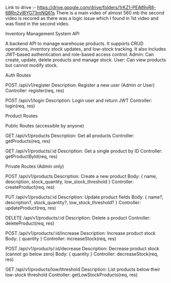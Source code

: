 Link to drive :- https://drive.google.com/drive/folders/1rKZ1-PEiM9vR8-6BRn2vlBYG73mNQ61s
There is a main video of almost 560 mb the second video is recored as there was a logic issue which I found in 1st video and was fixed in the second video.

Inventory Management System API

A backend API to manage warehouse products.
It supports CRUD operations, inventory stock updates, and low-stock tracking.
It also includes JWT-based authentication and role-based access control:
Admin: Can create, update, delete products and manage stock.
User: Can view products but cannot modify stock.

Auth Routes

POST /api/v1/register
Description: Register a new user (Admin or User)
Controller: register(req, res)

POST /api/v1/login
Description: Login user and return JWT
Controller: login(req, res)

Product Routes

Public Routes (accessible by anyone)

GET /api/v1/products
Description: Get all products
Controller: getProducts(req, res)

GET /api/v1/products/:id
Description: Get a single product by ID
Controller: getProductById(req, res)

Private Routes (Admin only)

POST /api/v1/products
Description: Create a new product
Body: { name, description, stock_quantity, low_stock_threshold }
Controller: createProduct(req, res)

PUT /api/v1/products/:id
Description: Update product fields
Body: { name?, description?, stock_quantity?, low_stock_threshold? }
Controller: updateProduct(req, res)

DELETE /api/v1/products/:id
Description: Delete a product
Controller: deleteProduct(req, res)

POST /api/v1/products/:id/increase
Description: Increase product stock
Body: { quantity }
Controller: increaseStock(req, res)

POST /api/v1/products/:id/decrease
Description: Decrease product stock (cannot go below zero)
Body: { quantity }
Controller: decreaseStock(req, res)

GET /api/v1/products/low/threshold
Description: List products below their low-stock threshold
Controller: getLowStockProducts(req, res)
